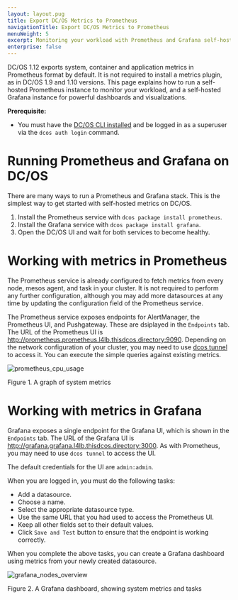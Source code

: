 ```yaml
---
layout: layout.pug
title: Export DC/OS Metrics to Prometheus
navigationTitle: Export DC/OS Metrics to Prometheus
menuWeight: 5
excerpt: Monitoring your workload with Prometheus and Grafana self-hosted instances
enterprise: false
---
```


DC/OS 1.12 exports system, container and application metrics in Prometheus format by default. It is not required to install a metrics plugin, as in DC/OS 1.9 and 1.10 versions. This page explains how to run a self-hosted Prometheus instance to monitor your workload, and a self-hosted Grafana instance for powerful dashboards and visualizations.

**Prerequisite:**

- You must have the [DC/OS CLI installed](/1.12/cli/install/) and be logged in as a superuser via the `dcos auth login` command.

# Running Prometheus and Grafana on DC/OS

There are many ways to run a Prometheus and Grafana stack. This is the simplest way to get started with self-hosted metrics on DC/OS.

1. Install the Prometheus service with `dcos package install prometheus`.
1. Install the Grafana service with `dcos package install grafana`.
1. Open the DC/OS UI and wait for both services to become healthy.

# Working with metrics in Prometheus

The Prometheus service is already configured to fetch metrics from every node, mesos agent, and task in your cluster. It is not required to perform any further configuration, although you may add more datasources at any time by updating the configuration field of the Prometheus service. 

The Prometheus service exposes endpoints for AlertManager, the Prometheus UI, and Pushgateway. These are dsiplayed in the `Endpoints` tab. The URL of the Prometheus UI is http://prometheus.prometheus.l4lb.thisdcos.directory:9090. Depending on the network configuration of your cluster, you may need to use [dcos tunnel](/1.12/developing-services/tunnel/) to access it. You can execute the simple queries against existing metrics. 

   ![prometheus_cpu_usage](/1.12/img/prometheus_cpu_usage.png)

   Figure 1. A graph of system metrics

# Working with metrics in Grafana

Grafana exposes a single endpoint for the Grafana UI, which is shown in the `Endpoints` tab. The URL of the Grafana UI is http://grafana.grafana.l4lb.thisdcos.directory:3000. As with Prometheus, you may need to use `dcos tunnel` to access the UI. 

The default credentials for the UI are `admin:admin`. 

When you are logged in, you must do the following tasks:
- Add a datasource.
- Choose a name.
- Select the appropriate datasource type.
- Use the same URL that you had used to access the Prometheus UI.
- Keep all other fields set to their default values. 
- Click `Save and Test` button to ensure that the endpoint is working correctly. 

When you complete the above tasks, you can create a Grafana dashboard using metrics from your newly created datasource.

   ![grafana_nodes_overview](/1.12/img/grafana_nodes_overview.png)

   Figure 2. A Grafana dashboard, showing system metrics and tasks
